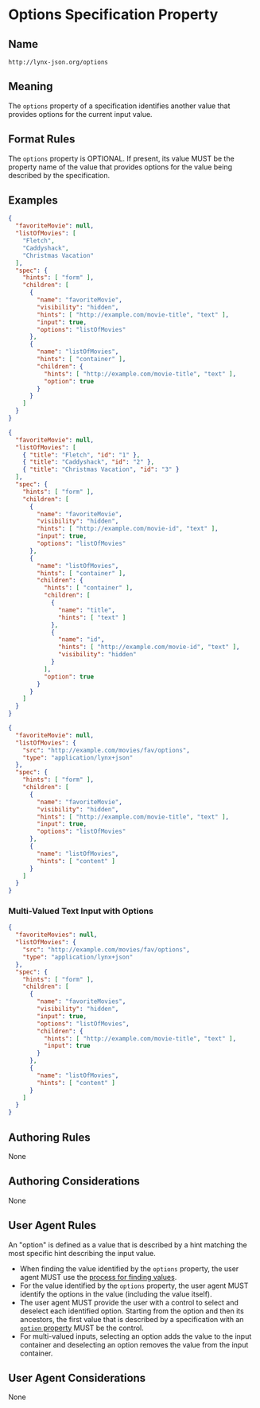 # Options Specification Property

## Name

`http://lynx-json.org/options`

## Meaning

The `options` property of a specification identifies another value that provides options for the current input value.

## Format Rules

The `options` property is OPTIONAL. If present, its value MUST be the property name of the value that provides options for the value being described by the specification.

## Examples

```json
{
  "favoriteMovie": null,
  "listOfMovies": [
    "Fletch",
    "Caddyshack",
    "Christmas Vacation"
  ],
  "spec": {
    "hints": [ "form" ],
    "children": [
      {
        "name": "favoriteMovie",
        "visibility": "hidden",
        "hints": [ "http://example.com/movie-title", "text" ],
        "input": true,
        "options": "listOfMovies"
      },
      {
        "name": "listOfMovies",
        "hints": [ "container" ],
        "children": {
          "hints": [ "http://example.com/movie-title", "text" ],
          "option": true
        }
      }
    ]
  }
}
```

```json
{
  "favoriteMovie": null,
  "listOfMovies": [
    { "title": "Fletch", "id": "1" },
    { "title": "Caddyshack", "id": "2" },
    { "title": "Christmas Vacation", "id": "3" }
  ],
  "spec": {
    "hints": [ "form" ],
    "children": [
      {
        "name": "favoriteMovie",
        "visibility": "hidden",
        "hints": [ "http://example.com/movie-id", "text" ],
        "input": true,
        "options": "listOfMovies"
      },
      {
        "name": "listOfMovies",
        "hints": [ "container" ],
        "children": {
          "hints": [ "container" ],
          "children": [
            {
              "name": "title",
              "hints": [ "text" ]
            },
            {
              "name": "id",
              "hints": [ "http://example.com/movie-id", "text" ],
              "visibility": "hidden"
            }
          ],
          "option": true
        }
      }
    ]
  }
}
```

```json
{
  "favoriteMovie": null,
  "listOfMovies": {
    "src": "http://example.com/movies/fav/options",
    "type": "application/lynx+json"
  },
  "spec": {
    "hints": [ "form" ],
    "children": [
      {
        "name": "favoriteMovie",
        "visibility": "hidden",
        "hints": [ "http://example.com/movie-title", "text" ],
        "input": true,
        "options": "listOfMovies"
      },
      {
        "name": "listOfMovies",
        "hints": [ "content" ]
      }
    ]
  }
}
```

### Multi-Valued Text Input with Options

```json
{
  "favoriteMovies": null,
  "listOfMovies": {
    "src": "http://example.com/movies/fav/options",
    "type": "application/lynx+json"
  },
  "spec": {
    "hints": [ "form" ],
    "children": [
      {
        "name": "favoriteMovies",
        "visibility": "hidden",
        "input": true,
        "options": "listOfMovies",
        "children": {
          "hints": [ "http://example.com/movie-title", "text" ],
          "input": true
        }
      },
      {
        "name": "listOfMovies",
        "hints": [ "content" ]
      }
    ]
  }
}
```

## Authoring Rules

None

## Authoring Considerations

None

## User Agent Rules

An "option" is defined as a value that is described by a hint matching the most specific hint describing the input value.

- When finding the value identified by the `options` property, the user agent MUST use the [process for finding values](#process-for-finding-values).
- For the value identified by the `options` property, the user agent MUST identify the options in the value (including the value itself).
- The user agent MUST provide the user with a control to select and deselect each identified option. Starting from the option and then its ancestors, the first value that is described by a specification with an [`option` property](#option-specification-property) MUST be the control.
- For multi-valued inputs, selecting an option adds the value to the input container and deselecting an option removes the value from the input container.

## User Agent Considerations

None
